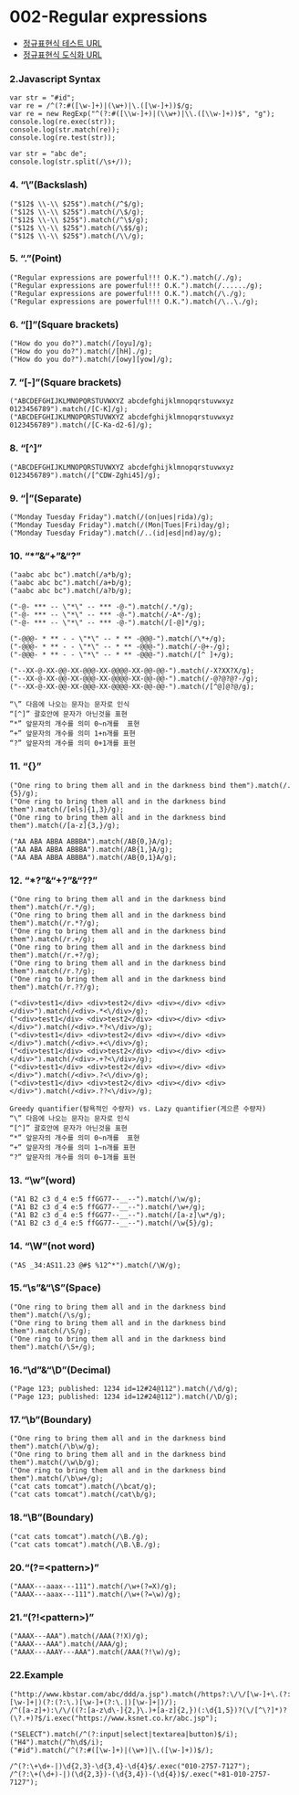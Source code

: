 002-Regular expressions
==========

* [정규표현식 테스트 URL](http://www.regexr.com)
* [정규표현식 도식화 URL](http://www.regexper.com)

### 2.Javascript Syntax
    var str = "#id";
    var re = /^(?:#([\w-]+)|(\w+)|\.([\w-]+))$/g;
    var re = new RegExp("^(?:#([\\w-]+)|(\\w+)|\\.([\\w-]+))$", "g");
    console.log(re.exec(str));
    console.log(str.match(re));
    console.log(re.test(str));

    var str = "abc de";
    console.log(str.split(/\s+/));

### 4. “\”(Backslash)
    ("$12$ \\-\\ $25$").match(/^$/g);
    ("$12$ \\-\\ $25$").match(/\$/g);
    ("$12$ \\-\\ $25$").match(/^\$/g);
    ("$12$ \\-\\ $25$").match(/\$$/g);
    ("$12$ \\-\\ $25$").match(/\\/g);

### 5. “.”(Point)
    ("Regular expressions are powerful!!! O.K.").match(/./g);
    ("Regular expressions are powerful!!! O.K.").match(/....../g);
    ("Regular expressions are powerful!!! O.K.").match(/\./g);
    ("Regular expressions are powerful!!! O.K.").match(/\..\./g);

### 6. “[]”(Square brackets)
    ("How do you do?").match(/[oyu]/g);
    ("How do you do?").match(/[hH]./g);
    ("How do you do?").match(/[owy][yow]/g);

### 7. “[-]”(Square brackets)
    ("ABCDEFGHIJKLMNOPQRSTUVWXYZ abcdefghijklmnopqrstuvwxyz 0123456789").match(/[C-K]/g);
    ("ABCDEFGHIJKLMNOPQRSTUVWXYZ abcdefghijklmnopqrstuvwxyz 0123456789").match(/[C-Ka-d2-6]/g);

### 8. “[^]”
    ("ABCDEFGHIJKLMNOPQRSTUVWXYZ abcdefghijklmnopqrstuvwxyz 0123456789").match(/[^CDW-Zghi45]/g);

### 9. “|”(Separate)
    ("Monday Tuesday Friday").match(/(on|ues|rida)/g);
    ("Monday Tuesday Friday").match(/(Mon|Tues|Fri)day/g);
    ("Monday Tuesday Friday").match(/..(id|esd|nd)ay/g);

### 10. “*”&“+”&“?”
    ("aabc abc bc").match(/a*b/g);
    ("aabc abc bc").match(/a+b/g);
    ("aabc abc bc").match(/a?b/g);

    ("-@- *** -- \"*\" -- *** -@-").match(/.*/g);
    ("-@- *** -- \"*\" -- *** -@-").match(/-A*-/g);
    ("-@- *** -- \"*\" -- *** -@-").match(/[-@]*/g);

    ("-@@@- * ** - - \"*\" -- * ** -@@@-").match(/\*+/g);
    ("-@@@- * ** - - \"*\" -- * ** -@@@-").match(/-@+-/g);
    ("-@@@- * ** - - \"*\" -- * ** -@@@-").match(/[^ ]+/g);

    ("--XX-@-XX-@@-XX-@@@-XX-@@@@-XX-@@-@@-").match(/-X?XX?X/g);
    ("--XX-@-XX-@@-XX-@@@-XX-@@@@-XX-@@-@@-").match(/-@?@?@?-/g);
    ("--XX-@-XX-@@-XX-@@@-XX-@@@@-XX-@@-@@-").match(/[^@]@?@/g);

```
“\” 다음에 나오는 문자는 문자로 인식
“[^]” 괄호안에 문자가 아닌것을 표현
“*” 앞문자의 개수를 의미 0~n개를  표현
“+” 앞문자의 개수를 의미 1+n개를 표현
“?” 앞문자의 개수를 의미 0+1개를 표현
```

### 11. “{}”
    ("One ring to bring them all and in the darkness bind them").match(/.{5}/g);
    ("One ring to bring them all and in the darkness bind them").match(/[els]{1,3}/g);
    ("One ring to bring them all and in the darkness bind them").match(/[a-z]{3,}/g);

    ("AA ABA ABBA ABBBA").match(/AB{0,}A/g);
    ("AA ABA ABBA ABBBA").match(/AB{1,}A/g);
    ("AA ABA ABBA ABBBA").match(/AB{0,1}A/g);

### 12. “*?”&“+?”&“??”
    ("One ring to bring them all and in the darkness bind them").match(/r.*/g);
    ("One ring to bring them all and in the darkness bind them").match(/r.*?/g);
    ("One ring to bring them all and in the darkness bind them").match(/r.+/g);
    ("One ring to bring them all and in the darkness bind them").match(/r.+?/g);
    ("One ring to bring them all and in the darkness bind them").match(/r.?/g);
    ("One ring to bring them all and in the darkness bind them").match(/r.??/g);

```
("<div>test1</div> <div>test2</div> <div></div> <div></div>").match(/<div>.*<\/div>/g);
("<div>test1</div> <div>test2</div> <div></div> <div></div>").match(/<div>.*?<\/div>/g);
("<div>test1</div> <div>test2</div> <div></div> <div></div>").match(/<div>.+<\/div>/g);
("<div>test1</div> <div>test2</div> <div></div> <div></div>").match(/<div>.+?<\/div>/g);
("<div>test1</div> <div>test2</div> <div></div> <div></div>").match(/<div>.?<\/div>/g);
("<div>test1</div> <div>test2</div> <div></div> <div></div>").match(/<div>.??<\/div>/g);
```

```
Greedy quantifier(탐욕적인 수량자) vs. Lazy quantifier(게으른 수량자)
“\” 다음에 나오는 문자는 문자로 인식
“[^]” 괄호안에 문자가 아닌것을 표현
“*” 앞문자의 개수를 의미 0~n개를  표현
“+” 앞문자의 개수를 의미 1~n개를 표현
“?” 앞문자의 개수를 의미 0~1개를 표현
```

### 13. “\w”(word)
    ("A1 B2 c3 d_4 e:5 ffGG77--__--").match(/\w/g);
    ("A1 B2 c3 d_4 e:5 ffGG77--__--").match(/\w+/g);
    ("A1 B2 c3 d_4 e:5 ffGG77--__--").match(/[a-z]\w*/g);
    ("A1 B2 c3 d_4 e:5 ffGG77--__--").match(/\w{5}/g);

### 14. “\W”(not word)
    ("AS _34:AS11.23 @#$ %12^*").match(/\W/g);

### 15.“\s”&“\S”(Space)
    ("One ring to bring them all and in the darkness bind them").match(/\s/g);
    ("One ring to bring them all and in the darkness bind them").match(/\S/g);
    ("One ring to bring them all and in the darkness bind them").match(/\S+/g);

### 16.“\d”&“\D”(Decimal)
    ("Page 123; published: 1234 id=12#24@112").match(/\d/g);
    ("Page 123; published: 1234 id=12#24@112").match(/\D/g);

### 17.“\b”(Boundary)
    ("One ring to bring them all and in the darkness bind them").match(/\b\w/g);
    ("One ring to bring them all and in the darkness bind them").match(/\w\b/g);
    ("One ring to bring them all and in the darkness bind them").match(/\b\w+/g);
    ("cat cats tomcat").match(/\bcat/g);
    ("cat cats tomcat").match(/cat\b/g);

### 18.“\B”(Boundary)
    ("cat cats tomcat").match(/\B./g);
    ("cat cats tomcat").match(/\B.\B./g);


### 20.“(?=\<pattern\>)”
    ("AAAX---aaax---111").match(/\w+(?=X)/g);
    ("AAAX---aaax---111").match(/\w+(?=\w)/g);

### 21.“(?!\<pattern\>)”
    ("AAAX---AAA").match(/AAA(?!X)/g);
    ("AAAX---AAA").match(/AAA/g);
    ("AAAX---AAAY---AAA").match(/AAA(?!\w)/g);

### 22.Example
    ("http://www.kbstar.com/abc/ddd/a.jsp").match(/https?:\/\/[\w-]+\.(?:[\w-]+|)(?:(?:\.)[\w-]+(?:\.|)[\w-]+|)/);
    /^([a-z]+):\/\/((?:[a-z\d\-]{2,}\.)+[a-z]{2,})(:\d{1,5})?(\/[^\?]*)?(\?.+)?$/i.exec("https://www.ksnet.co.kr/abc.jsp");

    ("SELECT").match(/^(?:input|select|textarea|button)$/i);
    ("H4").match(/^h\d$/i);
    ("#id").match(/^(?:#([\w-]+)|(\w+)|\.([\w-]+))$/);

    /^(?:\+\d+-|)\d{2,3}-\d{3,4}-\d{4}$/.exec("010-2757-7127");
    /^(?:\+(\d+)-|)(\d{2,3})-(\d{3,4})-(\d{4})$/.exec("+81-010-2757-7127");
